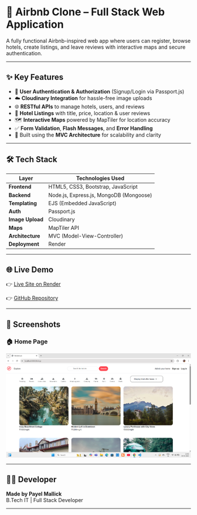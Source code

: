 # 🏡 Airbnb Clone – Full Stack Web Application

A fully functional Airbnb-inspired web app where users can register, browse hotels, create listings, and leave reviews with interactive maps and secure authentication.

---

## ✨ Key Features

- 🔐 **User Authentication & Authorization** (Signup/Login via Passport.js)
- ☁️ **Cloudinary Integration** for hassle-free image uploads
- 🌐 **RESTful APIs** to manage hotels, users, and reviews
- 🏨 **Hotel Listings** with title, price, location & user reviews
- 🗺️ **Interactive Maps** powered by MapTiler for location accuracy
- ✅ **Form Validation**, **Flash Messages**, and **Error Handling**
- 🧱 Built using the **MVC Architecture** for scalability and clarity

---

## 🛠️ Tech Stack

| Layer         | Technologies Used                        |
|---------------|------------------------------------------|
| **Frontend**  | HTML5, CSS3, Bootstrap, JavaScript       |
| **Backend**   | Node.js, Express.js, MongoDB (Mongoose)  |
| **Templating**| EJS (Embedded JavaScript)                |
| **Auth**      | Passport.js                              |
| **Image Upload** | Cloudinary                            |
| **Maps**      | MapTiler API                             |
| **Architecture** | MVC (Model-View-Controller)           |
| **Deployment**| Render                                   |

---

## 🌐 Live Demo

👉 [Live Site on Render](https://wanderlustpayel.onrender.com)

👉 [GitHub Repository](https://github.com/Payel647/AIRBNB)

---

## 📸 Screenshots

### 🏠 Home Page  
![Home Page](https://github.com/Payel647/AIRBNB/blob/main/Airbnb.png)

---

## 👩‍💻 Developer

**Made by Payel Mallick**  
B.Tech IT | Full Stack Developer  
 

---

